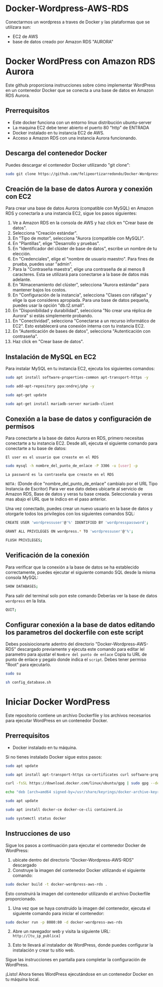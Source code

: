 # Docker-Wordpress-AWS-RDS
Conectarmos un wordpress a traves de Docker y las plataformas que se utilizara sun: 
  - EC2 de AWS
  - base de datos creado por Amazon RDS "AURORA"

# Docker WordPress con Amazon RDS Aurora

Este github proporciona instrucciones sobre cómo implementar WordPress en un contenedor Docker que se conecta a una base de datos en Amazon RDS Aurora.

## Prerrequisitos

- Este docker funciona con un entorno linux distribución ubuntu-server
- La maquina EC2 debe tener abierto el puerto 80 "http" de ENTRADA
- Docker instalado en tu instancia EC2 de AWS.
- Acceso a Amazon RDS con una instancia Aurora funcionando.

## Descarga del contenedor Docker

Puedes descargar el contenedor Docker utilizando "git clone":

  ```bash
  sudo git clone https://github.com/felipeortizarredondo/Docker-Wordpress-AWS-RDS
  ```

## Creación de la base de datos Aurora y conexión con EC2

Para crear una base de datos Aurora (compatible con MySQL) en Amazon RDS y conectarla a una instancia EC2, sigue los pasos siguientes:

1. Ve a Amazon RDS en la consola de AWS y haz click en "Crear base de datos".
2. Selecciona "Creación estándar".
3. En "Tipo de motor", selecciona "Aurora (compatible con MySQL)".
4. En "Plantillas", elige "Desarrollo y pruebas".
5. En "Identificador del clúster de base de datos", escribe un nombre de tu elección.
6. En "Credenciales", elige el "nombre de usuario maestro". Para fines de prueba, puedes usar "admin".
7. Para la "Contraseña maestra", elige una contraseña de al menos 8 caracteres. Esta se utilizará para conectarse a la base de datos más adelante.
8. En "Almacenamiento del clúster", selecciona "Aurora estándar" para mantener bajos los costos.
9. En "Configuración de la instancia", selecciona "Clases con ráfagas" y elige la que consideres apropiada. Para una base de datos pequeña, puedes usar la opción "db.t2.small".
10. En "Disponibilidad y durabilidad", selecciona "No crear una réplica de Aurora" si estás simplemente probando.
11. En "Conectividad", selecciona "Conectarse a un recurso informático de EC2". Esto establecerá una conexión interna con tu instancia EC2.
12. En "Autenticación de bases de datos", selecciona "Autenticación con contraseña".
13. Haz click en "Crear base de datos".

## Instalación de MySQL en EC2

Para instalar MySQL en tu instancia EC2, ejecuta los siguientes comandos:

```bash
sudo apt install software-properties-common apt-transport-https -y
```
```bash
sudo add-apt-repository ppa:ondrej/php -y
```
```bash
sudo apt-get update
```
```bash
sudo apt-get install mariadb-server mariadb-client
```

## Conexión a la base de datos y configuración de permisos

Para conectarte a la base de datos Aurora en RDS, primero necesitas conectarte a tu instancia EC2. Desde allí, ejecuta el siguiente comando para conectarte a tu base de datos:

`El user es el usuario que creaste en el RDS`

  ```bash
  sudo mysql -h nombre_del_punto_de_enlace -P 3306 -u [user] -p
  ```
`La password es la contraseña que creaste en el RDS`

`NOTA:`
(Donde dice "nombre_del_punto_de_enlace" cambialo por el URL Tipo Instancia de Escritor)
Para ver ese dato debes ubicarte al servicio de Amazon RDS, Base de datos y veras tu base creada. Seleccionala y veras mas abajo el URL que te indico en el paso anterior.

Una vez conectado, puedes crear un nuevo usuario en la base de datos y otorgarle todos los privilegios con los siguientes comandos SQL:

```bash
CREATE USER 'wordpressuser'@'%' IDENTIFIED BY 'wordpresspassword';
```
```bash
GRANT ALL PRIVILEGES ON wordpress.* TO 'wordpressuser'@'%';
```
```bash
FLUSH PRIVILEGES;
```

## Verificación de la conexión

Para verificar que la conexión a la base de datos se ha establecido correctamente, puedes ejecutar el siguiente comando SQL desde la misma consola MySQL:

  ```bash
  SHOW DATABASES;
  ```
Para salir del terminal solo pon este comando
Deberías ver la base de datos `wordpress` en la lista.

  ```bash
  QUIT;
  ```

## Configurar conexión a la base de datos editando los parametros del dockerfile con este script

Debes posisiocionarte adentro del directorio "Docker-Wordpress-AWS-RDS" descargado previamente y ejecuta este comando para editar lel parametro para ajustar el `Nombre del punto de enlace` Copia tu URL de punto de enlace y pegalo donde indica el `script`. Debes tener permiso "Root" para ejecutarlo.

  ```bash
  sudo su
  ```
  ```bash
  sh config_database.sh
  ```

# Iniciar Docker WordPress

Este repositorio contiene un archivo Dockerfile y los archivos necesarios para ejecutar WordPress en un contenedor Docker.

## Prerrequisitos

- Docker instalado en tu máquina.

Si no tienes instalado Docker sigue estos pasos:

  ```bash
  sudo apt update
  ```
  ```bash
  sudo apt install apt-transport-https ca-certificates curl software-properties-common
  ```
  ```bash
  curl -fsSL https://download.docker.com/linux/ubuntu/gpg | sudo gpg --dearmor -o /usr/share/keyrings/docker-archive-keyring.gpg
  ```
  ```bash
  echo "deb [arch=amd64 signed-by=/usr/share/keyrings/docker-archive-keyring.gpg] https://download.docker.com/linux/ubuntu $(lsb_release -cs) stable" | sudo tee /etc/apt/sources.list.d/docker.list > /dev/null
```
  ```bash
  sudo apt update
  ```
  ```bash
  sudo apt install docker-ce docker-ce-cli containerd.io
  ```
  ```bash
  sudo systemctl status docker
  ```

## Instrucciones de uso

Sigue los pasos a continuación para ejecutar el contenedor Docker de WordPress:

1. ubicate dentro del directorio "Docker-Wordpress-AWS-RDS" descargado
1. Construye la imagen del contenedor Docker utilizando el siguiente comando:

  ```bash
  sudo docker build -t docker-wordpress-aws-rds .
  ```

Esto construirá la imagen del contenedor utilizando el archivo Dockerfile proporcionado.

1. Una vez que se haya construido la imagen del contenedor, ejecuta el siguiente comando para iniciar el contenedor:

  ```bash
  sudo docker run -p 8080:80 -d docker-wordpress-aws-rds
  ```

2. Abre un navegador web y visita la siguiente URL: `http://[tu_ip_publica]`

3. Esto te llevará al instalador de WordPress, donde puedes configurar la instalación y crear tu sitio web.

Sigue las instrucciones en pantalla para completar la configuración de WordPress.

¡Listo! Ahora tienes WordPress ejecutándose en un contenedor Docker en tu máquina local.

